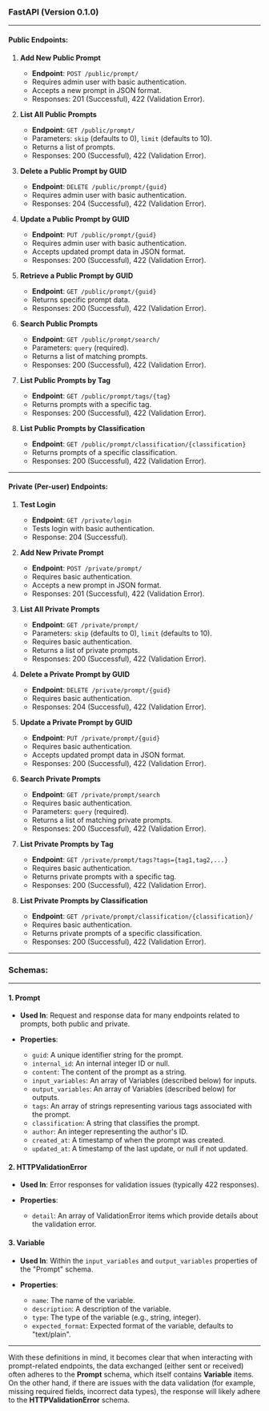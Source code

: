 
### FastAPI (Version 0.1.0)

---

#### Public Endpoints:

1. **Add New Public Prompt**  
   - **Endpoint**: `POST /public/prompt/`
   - Requires admin user with basic authentication.
   - Accepts a new prompt in JSON format.
   - Responses: 201 (Successful), 422 (Validation Error).

2. **List All Public Prompts**  
   - **Endpoint**: `GET /public/prompt/`
   - Parameters: `skip` (defaults to 0), `limit` (defaults to 10).
   - Returns a list of prompts.
   - Responses: 200 (Successful), 422 (Validation Error).

3. **Delete a Public Prompt by GUID**  
   - **Endpoint**: `DELETE /public/prompt/{guid}`
   - Requires admin user with basic authentication.
   - Responses: 204 (Successful), 422 (Validation Error).

4. **Update a Public Prompt by GUID**  
   - **Endpoint**: `PUT /public/prompt/{guid}`
   - Requires admin user with basic authentication.
   - Accepts updated prompt data in JSON format.
   - Responses: 200 (Successful), 422 (Validation Error).

5. **Retrieve a Public Prompt by GUID**  
   - **Endpoint**: `GET /public/prompt/{guid}`
   - Returns specific prompt data.
   - Responses: 200 (Successful), 422 (Validation Error).

6. **Search Public Prompts**  
   - **Endpoint**: `GET /public/prompt/search/`
   - Parameters: `query` (required).
   - Returns a list of matching prompts.
   - Responses: 200 (Successful), 422 (Validation Error).

7. **List Public Prompts by Tag**  
   - **Endpoint**: `GET /public/prompt/tags/{tag}`
   - Returns prompts with a specific tag.
   - Responses: 200 (Successful), 422 (Validation Error).

8. **List Public Prompts by Classification**  
   - **Endpoint**: `GET /public/prompt/classification/{classification}`
   - Returns prompts of a specific classification.
   - Responses: 200 (Successful), 422 (Validation Error).

---

#### Private (Per-user) Endpoints:

1. **Test Login**  
   - **Endpoint**: `GET /private/login`
   - Tests login with basic authentication.
   - Response: 204 (Successful).

2. **Add New Private Prompt**  
   - **Endpoint**: `POST /private/prompt/`
   - Requires basic authentication.
   - Accepts a new prompt in JSON format.
   - Responses: 201 (Successful), 422 (Validation Error).

3. **List All Private Prompts**  
   - **Endpoint**: `GET /private/prompt/`
   - Parameters: `skip` (defaults to 0), `limit` (defaults to 10).
   - Requires basic authentication.
   - Returns a list of private prompts.
   - Responses: 200 (Successful), 422 (Validation Error).

4. **Delete a Private Prompt by GUID**  
   - **Endpoint**: `DELETE /private/prompt/{guid}`
   - Requires basic authentication.
   - Responses: 204 (Successful), 422 (Validation Error).

5. **Update a Private Prompt by GUID**  
   - **Endpoint**: `PUT /private/prompt/{guid}`
   - Requires basic authentication.
   - Accepts updated prompt data in JSON format.
   - Responses: 200 (Successful), 422 (Validation Error).

6. **Search Private Prompts**  
   - **Endpoint**: `GET /private/prompt/search`
   - Requires basic authentication.
   - Parameters: `query` (required).
   - Returns a list of matching private prompts.
   - Responses: 200 (Successful), 422 (Validation Error).

7. **List Private Prompts by Tag**  
   - **Endpoint**: `GET /private/prompt/tags?tags={tag1,tag2,...}`
   - Requires basic authentication.
   - Returns private prompts with a specific tag.
   - Responses: 200 (Successful), 422 (Validation Error).

8. **List Private Prompts by Classification**  
   - **Endpoint**: `GET /private/prompt/classification/{classification}/`
   - Requires basic authentication.
   - Returns private prompts of a specific classification.
   - Responses: 200 (Successful), 422 (Validation Error).

---


### Schemas:

---

#### 1. **Prompt**

- **Used In**: Request and response data for many endpoints related to prompts, both public and private.
  
- **Properties**:
  - `guid`: A unique identifier string for the prompt.
  - `internal_id`: An internal integer ID or null.
  - `content`: The content of the prompt as a string.
  - `input_variables`: An array of Variables (described below) for inputs.
  - `output_variables`: An array of Variables (described below) for outputs.
  - `tags`: An array of strings representing various tags associated with the prompt.
  - `classification`: A string that classifies the prompt.
  - `author`: An integer representing the author's ID.
  - `created_at`: A timestamp of when the prompt was created.
  - `updated_at`: A timestamp of the last update, or null if not updated.

#### 2. **HTTPValidationError**

- **Used In**: Error responses for validation issues (typically 422 responses).

- **Properties**:
  - `detail`: An array of ValidationError items which provide details about the validation error.
  
#### 3. **Variable**

- **Used In**: Within the `input_variables` and `output_variables` properties of the "Prompt" schema.

- **Properties**:
  - `name`: The name of the variable.
  - `description`: A description of the variable.
  - `type`: The type of the variable (e.g., string, integer).
  - `expected_format`: Expected format of the variable, defaults to "text/plain".

---

With these definitions in mind, it becomes clear that when interacting with prompt-related endpoints, the data exchanged (either sent or received) often adheres to the **Prompt** schema, which itself contains **Variable** items. On the other hand, if there are issues with the data validation (for example, missing required fields, incorrect data types), the response will likely adhere to the **HTTPValidationError** schema.
